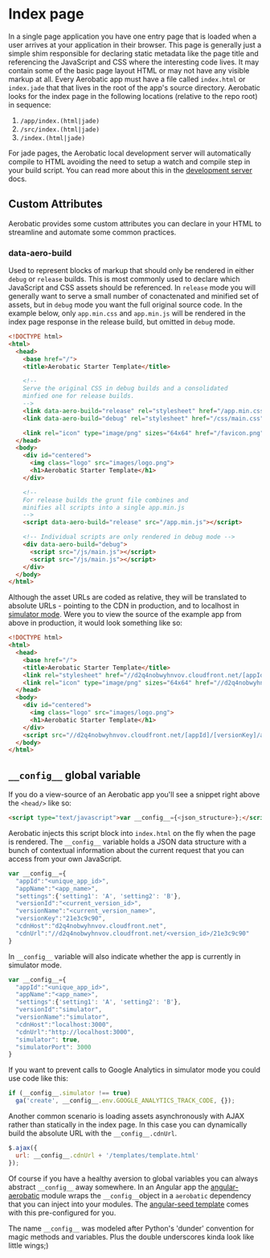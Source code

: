 # Index page
In a single page application you have one entry page that is loaded when a user arrives at your application in their browser. This page is generally just a simple shim responsible for declaring static metadata like the page title and referencing the JavaScript and CSS where the interesting code lives. It may contain some of the basic page layout HTML or may not have any visible markup at all. Every Aerobatic app must have a file called `index.html` or `index.jade` that  that lives in the root of the app's source directory. Aerobatic looks for the index page in the following locations (relative to the repo root) in sequence:

1. `/app/index.(html|jade)`
2. `/src/index.(html|jade)`
3. `/index.(html|jade)`

For jade pages, the Aerobatic local development server will automatically compile to HTML avoiding the need to setup a watch and compile step in your build script.  You can read more about this in the [development server](/docs/develpement-server) docs.

## Custom Attributes
Aerobatic provides some custom attributes you can declare in your HTML to streamline and automate some common practices. 

### data-aero-build
Used to represent blocks of markup that should only be rendered in either `debug` or `release` builds. This is most commonly used to declare which JavaScript and CSS assets should be referenced. In `release` mode you will generally want to serve a small number of conactenated and minified set of assets, but in `debug` mode you want the full original source code. In the example below, only `app.min.css` and `app.min.js` will be rendered in the index page response in the release build, but omitted in `debug` mode.

```html
<!DOCTYPE html>
<html>
  <head>
  	<base href="/">
    <title>Aerobatic Starter Template</title>

    <!--
    Serve the original CSS in debug builds and a consolidated
    minfied one for release builds.
    -->
    <link data-aero-build="release" rel="stylesheet" href="/app.min.css">
    <link data-aero-build="debug" rel="stylesheet" href="/css/main.css">

    <link rel="icon" type="image/png" sizes="64x64" href="/favicon.png">
  </head>
  <body>
    <div id="centered">
      <img class="logo" src="images/logo.png">
      <h1>Aerobatic Starter Template</h1>
    </div>

    <!--
    For release builds the grunt file combines and
    minifies all scripts into a single app.min.js
    -->
    <script data-aero-build="release" src="/app.min.js"></script>

    <!-- Individual scripts are only rendered in debug mode -->
    <div data-aero-build="debug">
      <script src="/js/main.js"></script>
      <script src="/js/main.js"></script>
    </div>
  </body>
</html>
```

Although the asset URLs are coded as relative, they will be translated to absolute URLs - pointing to the CDN in production, and to localhost in [simulator mode](/docs/simulator-mode). Were you to view the source of the example app from above in production, it would look something like so:

```html
<!DOCTYPE html>
<html>
  <head>
  	<base href="/">
    <title>Aerobatic Starter Template</title>
    <link rel="stylesheet" href="//d2q4nobwyhnvov.cloudfront.net/[appId]/[versionKey]/app.min.css">
    <link rel="icon" type="image/png" sizes="64x64" href="//d2q4nobwyhnvov.cloudfront.net/[appId]/[versionKey]/favicon.png">
  </head>
  <body>
    <div id="centered">
      <img class="logo" src="images/logo.png">
      <h1>Aerobatic Starter Template</h1>
    </div>
    <script src="//d2q4nobwyhnvov.cloudfront.net/[appId]/[versionKey]/app.min.js"></script>
  </body>
</html>
```

## `__config__` global variable
If you do a view-source of an Aerobatic app you'll see a snippet right above the `<head/>` like so:

```html
<script type="text/javascript">var __config__={<json_structure>};</script>
```
Aerobatic injects this script block into `index.html` on the fly when the page is rendered. The `__config__` variable holds a JSON data structure with a bunch of contextual information about the current request that you can access from your own JavaScript. 

```js
var __config__={
  "appId":"<unique_app_id>",
  "appName":"<app_name>",
  "settings":{'setting1': 'A', 'setting2': 'B'},
  "versionId":"<current_version_id>",
  "versionName":"<current_version_name>",
  "versionKey":"21e3c9c90",
  "cdnHost":"d2q4nobwyhnvov.cloudfront.net",
  "cdnUrl":"//d2q4nobwyhnvov.cloudfront.net/<version_id>/21e3c9c90"
}
```

In `__config__` variable will also indicate whether the app is currently in simulator mode.

```js
var __config__={
  "appId":"<unique_app_id>",
  "appName":"<app_name>",
  "settings":{'setting1': 'A', 'setting2': 'B'},
  "versionId":"simulator",
  "versionName":"simulator",
  "cdnHost":"localhost:3000",
  "cdnUrl":"http://localhost:3000",
  "simulator": true,
  "simulatorPort": 3000
}
```

If you want to prevent calls to Google Analytics in simulator mode you could use code like this:
```javascript
if (__config__.simulator !== true)
  ga('create', __config__.env.GOOGLE_ANALYTICS_TRACK_CODE, {});
```

Another common scenario is loading assets asynchronously with AJAX rather than statically in the index page. In this case you can dynamically build the absolute URL with the `__config__.cdnUrl`.

```js
$.ajax({
  url: __config__.cdnUrl + '/templates/template.html'
});
```

Of course if you have a healthy aversion to global variables you can always abstract `__config__` away somewhere. In an Angular app the [angular-aerobatic](https://www.npmjs.org/package/angular-aerobatic) module wraps the `__config__`object in a `aerobatic` dependency that you can inject into your modules. The [angular-seed template](https://github.com/aerobatic/angular-seed) comes with this pre-configured for you.

The name `__config__` was modeled after Python's 'dunder' convention for magic methods and variables. Plus the double underscores kinda look like little wings;)
